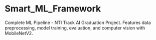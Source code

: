 # Smart_ML_Framework
Complete ML Pipeline - NTI Track AI Graduation Project. Features data preprocessing, model training, evaluation, and computer vision with MobileNetV2.
